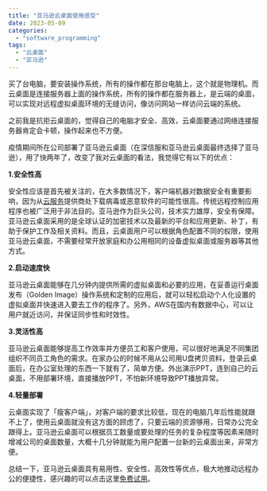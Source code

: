```yaml
---
title: "亚马逊云桌面使用感受"
date: 2023-05-09
categories: 
  - "software_programming"
tags: 
  - "云桌面"
  - "亚马逊"
---
```


买了台电脑，要安装操作系统，所有的操作都在那台电脑上，这个就是物理机。而云桌面是连接服务器上面的操作系统，所有的操作都在服务器上，是云端的桌面，可以实现对远程虚拟桌面环境的无缝访问，像访问网站一样访问云端的系统。

之前我是抗拒云桌面的，觉得自己的电脑才安全、高效，云桌面要通过网络连接服务器肯定会卡顿，操作起来也不方便。

疫情期间所在公司部署了亚马逊云桌面（在深信服和亚马逊云桌面最终选择了亚马逊），用了快两年了，改变了我对云桌面的看法，我觉得它有以下的优点：

**1.安全性高**

安全性应该是首先被关注的，在大多数情况下，客户端机器对数据安全有重要影响，因为从[云服务](https://aws.amazon.com/cn/free/?sc_channel=seo&sc_campaign=offer0/)提供商处下载病毒或恶意软件的可能性很高。传统远程控制应用程序也被广泛用于非法目的。亚马逊作为巨头公司，技术实力雄厚，安全有保障。亚马逊云桌面采用的是全球认证的加密技术以及最新的平台和应用更新、补丁，有助于保护工作及相关资料。而且，云桌面用户可以根据角色配置不同的权限，使用亚马逊云桌面，不需要经常开放家庭和办公用相同的设备虚拟桌面或服务器等其他方式。

**2.启动速度快**

亚马逊云桌面能够在几分钟内提供所需的虚拟桌面和必要的应用，在妥善运行桌面发布（Golden Image）操作系统和定制的应用后，就可以轻松启动个人化设置的虚拟桌面并快速进入要去工作的程序了。另外，AWS在国内有数据中心，可以让用户就近访问，并保证同步性和时效性。

**3.灵活性高**

亚马逊云桌面能够提高工作效率并方便员工和客户使用，可以很好地满足不同集团组织不同员工角色的需求。在家办公的时候不用从公司用U盘拷贝资料，登录云桌面后，在办公室处理的东西一下就有了，简单方便。外出演示PPT，连到自己的云桌面，不用部署环境，直接播放PPT，不怕新环境导致PPT播放异常。

**4.轻量部署**

云桌面实现了「瘦客户端」，对客户端的要求比较低，现在的电脑几年后性能就跟不上了，使用云桌面就没有这方面的顾虑了，只要云端的资源够用，日常办公完全跟得上。亚马逊云桌面可以根据员工数量或要处理的任务的复杂程度等因素来随时增减公司的桌面数量，大概十几分钟就能为用户配置一台新的云桌面出来，非常方便。

总结一下，亚马逊云桌面具有易用性、安全性、高效性等优点，极大地推动远程办公的便捷性，感兴趣的可以点击这里[免费试用](https://aws.amazon.com/cn/free)。
